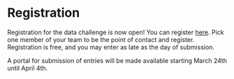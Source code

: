 # Registration
Registration for the data challenge is now open! You can register [here](https://form.jotform.com/220664461379158). Pick one member of your team to be the point of contact and register. Registration is free, and you may enter as late as the day of submission. 

A portal for submission of entries will be made available starting March 24th until April 4th.
